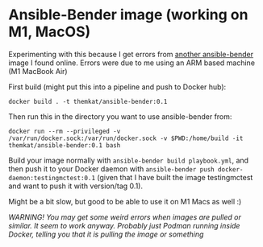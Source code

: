 # Ansible-Bender image (working on M1, MacOS)
Experimenting with this because I get errors from [another ansible-bender](https://hub.docker.com/r/jorgeandrada/ansible-bender) image I found online. Errors were due to me using an ARM based machine (M1 MacBook Air)


First build (might put this into a pipeline and push to Docker hub):
```
docker build . -t themkat/ansible-bender:0.1
```

Then run this in the directory you want to use ansible-bender from:
```
docker run --rm --privileged -v /var/run/docker.sock:/var/run/docker.sock -v $PWD:/home/build -it themkat/ansible-bender:0.1 bash
```

Build your image normally with `ansible-bender build playbook.yml`, and then push it to your Docker daemon with `ansible-bender push docker-daemon:testingmctest:0.1` (given that I have built the image testingmctest and want to push it with version/tag 0.1). 


Might be a bit slow, but good to be able to use it on M1 Macs as well :)


*WARNING! You may get some weird errors when images are pulled or similar. It seem to work anyway. Probably just Podman running inside Docker, telling you that it is pulling the image or something*
